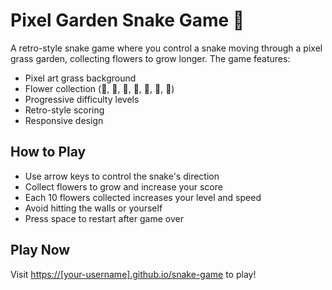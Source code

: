 # Pixel Garden Snake Game 🐍

A retro-style snake game where you control a snake moving through a pixel grass garden, collecting flowers to grow longer. The game features:

- Pixel art grass background
- Flower collection (🌸, 🌹, 🌺, 🌻, 🌼, 💐, 🌷)
- Progressive difficulty levels
- Retro-style scoring
- Responsive design

## How to Play

- Use arrow keys to control the snake's direction
- Collect flowers to grow and increase your score
- Each 10 flowers collected increases your level and speed
- Avoid hitting the walls or yourself
- Press space to restart after game over

## Play Now

Visit [https://[your-username].github.io/snake-game](https://[your-username].github.io/snake-game) to play! 